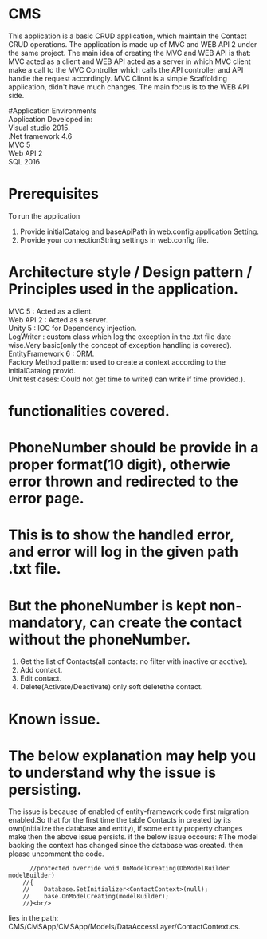 # CMS
This application is a basic CRUD application, which maintain the Contact CRUD operations.
The application is made up of MVC and WEB API 2 under the same project.
The main idea of creating the MVC and WEB API is that: MVC acted as a client and WEB API acted as a server in which MVC client make a call to the 
MVC Controller which calls the API controller and API handle the request accordingly.
MVC Clinnt is a simple Scaffolding application, didn't have much changes. The main focus is to the WEB API side.


#Application Environments<br />
Application Developed in:<br />
Visual studio 2015.<br />
.Net framework 4.6<br />
MVC 5<br />
Web API 2<br />
SQL 2016<br />

# Prerequisites<br />
To run the application<br />
1. Provide initialCatalog and baseApiPath in web.config application Setting.<br />
2. Provide your connectionString settings in web.config file.<br />

# Architecture style / Design pattern / Principles used in the application.
MVC 5 : Acted as a client.<br />
Web API 2 : Acted as a server.<br />
Unity 5 : IOC for Dependency injection.<br />
LogWriter : custom class which log the exception in the .txt file date wise.Very basic(only the concept of exception handling is covered).<br />
EntityFramework 6 : ORM.<br />
Factory Method pattern: used to create a context according to the initialCatalog provid.<br />
Unit test cases: Could not get time to write(I can write if time provided.).<br />

# functionalities covered.<br />
# PhoneNumber should be provide in a proper format(10 digit), otherwie error thrown and redirected to the error page.
# This is to show the handled error, and error will log in the given path .txt file.
# But the phoneNumber is kept non-mandatory, can create the contact without the phoneNumber. 
1. Get the list of Contacts(all contacts: no filter with inactive or acctive).<br />
2. Add contact.<br />
3. Edit contact.<br />
4. Delete(Activate/Deactivate) only soft deletethe contact.<br />

# Known issue.
# The below explanation may help you to understand why the issue is persisting.
The issue is because of enabled of entity-framework code first migration enabled.So that for the first time the table Contacts in created by its own(initialize the database and entity), if some entity property changes make then the above issue persists.
if the below issue occours:
#The model backing the <Database> context has changed since the database was created.
  then please uncomment the code.<br/>
  
          //protected override void OnModelCreating(DbModelBuilder modelBuilder)
        //{
        //    Database.SetInitializer<ContactContext>(null);
        //    base.OnModelCreating(modelBuilder);
        //}<br/>
  
  lies in the path: 
  CMS/CMSApp/CMSApp/Models/DataAccessLayer/ContactContext.cs.
